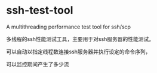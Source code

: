 # ssh-test-tool

A multithreading performance test tool for ssh/scp

多线程的ssh性能测试工具，主要用于对ssh服务器的性能测试。

可以自动以指定线程数连接ssh服务器并执行设定的命令序列，

可以监控期间产生了多少流